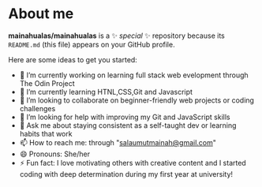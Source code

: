 # About me


**mainahualas/mainahualas** is a ✨ _special_ ✨ repository because its `README.md` (this file) appears on your GitHub profile.

Here are some ideas to get you started:

- 🔭 I’m currently working on learning full stack web evelopment through The Odin Project
- 🌱 I’m currently learning HTNL,CSS,Git and Javascript
- 👯 I’m looking to collaborate on beginner-friendly web projects or coding challenges
- 🤔 I’m looking for help with improving my Git and JavaScript skills
- 💬 Ask me about staying consistent as a self-taught dev or learning habits that work
- 📫 How to reach me: through "salaumutmainah@gmail.com"
- 😄 Pronouns: She/her
- ⚡ Fun fact: I love motivating others with creative content and I started coding with deep determination during my first year at university!


  
